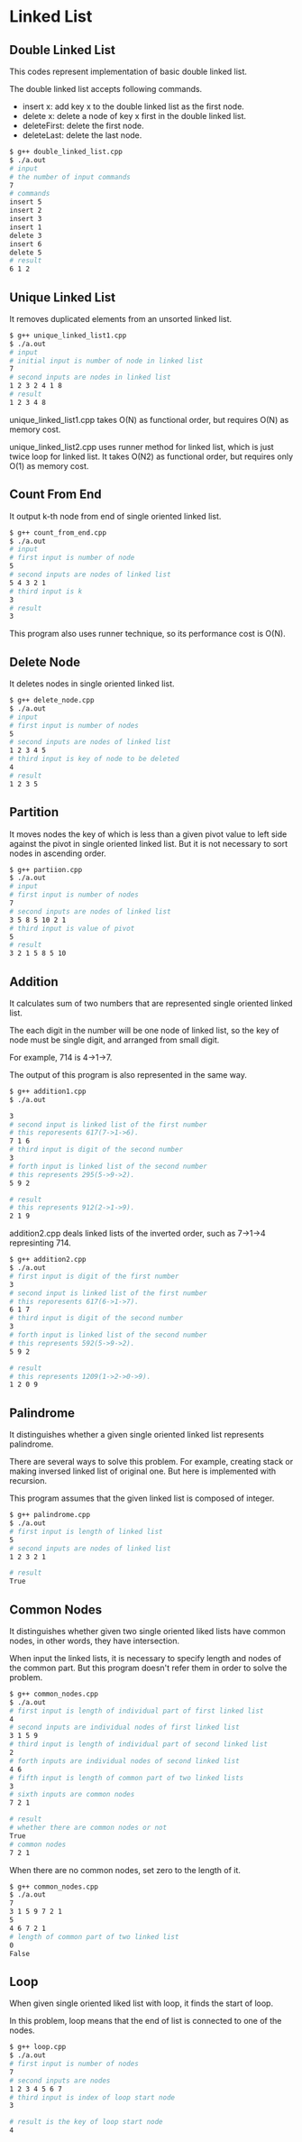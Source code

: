 # Linked List

## Double Linked List

This codes represent implementation of basic double linked list.

The double linked list accepts following commands.

- insert x: add key x to the double linked list as the first node.
- delete x: delete a node of key x first in the double linked list.
- deleteFirst: delete the first node.
- deleteLast: delete the last node.

```bash
$ g++ double_linked_list.cpp
$ ./a.out
# input
# the number of input commands
7
# commands
insert 5
insert 2
insert 3
insert 1
delete 3
insert 6
delete 5
# result
6 1 2
```

## Unique Linked List

It removes duplicated elements from an unsorted linked list.

```bash
$ g++ unique_linked_list1.cpp
$ ./a.out
# input
# initial input is number of node in linked list
7
# second inputs are nodes in linked list
1 2 3 2 4 1 8
# result
1 2 3 4 8
```

unique_linked_list1.cpp takes O(N) as functional order, but requires O(N) as memory cost.

unique_linked_list2.cpp uses runner method for linked list, which is just twice loop for linked list.
It takes O(N2) as functional order, but requires only O(1) as memory cost.

## Count From End

It output k-th node from end of single oriented linked list.

```bash
$ g++ count_from_end.cpp
$ ./a.out
# input
# first input is number of node
5
# second inputs are nodes of linked list
5 4 3 2 1
# third input is k
3
# result
3
```

This program also uses runner technique, so its performance cost is O(N).

## Delete Node

It deletes nodes in single oriented linked list.

```bash
$ g++ delete_node.cpp
$ ./a.out
# input
# first input is number of nodes
5
# second inputs are nodes of linked list
1 2 3 4 5
# third input is key of node to be deleted
4
# result
1 2 3 5
```

## Partition

It moves nodes the key of which is less than a given pivot value to left side against the pivot in single oriented linked list.
But it is not necessary to sort nodes in ascending order.

```bash
$ g++ partiion.cpp
$ ./a.out
# input
# first input is number of nodes
7
# second inputs are nodes of linked list
3 5 8 5 10 2 1
# third input is value of pivot
5
# result
3 2 1 5 8 5 10
```

## Addition

It calculates sum of two numbers that are represented single oriented linked list.

The each digit in the number will be one node of linked list,
so the key of node must be single digit,
and arranged from small digit.

For example, 714 is 4->1->7.

The output of this program is also represented in the same way.

```bash
$ g++ addition1.cpp
$ ./a.out

3
# second input is linked list of the first number
# this reporesents 617(7->1->6).
7 1 6
# third input is digit of the second number
3
# forth input is linked list of the second number
# this represents 295(5->9->2).
5 9 2

# result
# this represents 912(2->1->9).
2 1 9
```

addition2.cpp deals linked lists of the inverted order, such as 7->1->4 represinting 714.

```bash
$ g++ addition2.cpp
$ ./a.out
# first input is digit of the first number
3
# second input is linked list of the first number
# this reporesents 617(6->1->7).
6 1 7
# third input is digit of the second number
3
# forth input is linked list of the second number
# this represents 592(5->9->2).
5 9 2

# result
# this represents 1209(1->2->0->9).
1 2 0 9
```

## Palindrome

It distinguishes whether a given single oriented linked list represents palindrome.

There are several ways to solve this problem.
For example, creating stack or making inversed linked list of original one.
But here is implemented with recursion.

This program assumes that the given linked list is composed of integer.

```bash
$ g++ palindrome.cpp
$ ./a.out
# first input is length of linked list
5
# second inputs are nodes of linked list
1 2 3 2 1

# result
True
```

## Common Nodes

It distinguishes whether given two single oriented liked lists have common nodes,
in other words, they have intersection.

When input the linked lists, it is necessary to specify length and nodes of the common part.
But this program doesn't refer them in order to solve the problem.

```bash
$ g++ common_nodes.cpp
$ ./a.out
# first input is length of individual part of first linked list
4
# second inputs are individual nodes of first linked list
3 1 5 9
# third input is length of individual part of second linked list
2
# forth inputs are individual nodes of second linked list
4 6
# fifth input is length of common part of two linked lists
3
# sixth inputs are common nodes
7 2 1

# result
# whether there are common nodes or not
True
# common nodes
7 2 1
```

When there are no common nodes, set zero to the length of it.

```bash
$ g++ common_nodes.cpp
$ ./a.out
7
3 1 5 9 7 2 1
5
4 6 7 2 1
# length of common part of two linked list
0
False
```

## Loop

When given single oriented liked list with loop,
it finds the start of loop.

In this problem, loop means that the end of list is connected to one of the nodes.

```bash
$ g++ loop.cpp
$ ./a.out
# first input is number of nodes
7
# second inputs are nodes
1 2 3 4 5 6 7
# third input is index of loop start node
3

# result is the key of loop start node
4
```
